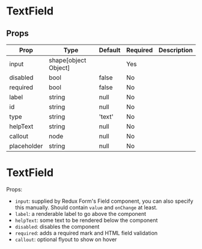 TextField
=========


Props
-----
Prop                  | Type     | Default                   | Required | Description
--------------------- | -------- | ------------------------- | -------- | -----------
input|shape[object Object]||Yes|
disabled|bool|false|No|
required|bool|false|No|
label|string|null|No|
id|string|null|No|
type|string|'text'|No|
helpText|string|null|No|
callout|node|null|No|
placeholder|string|null|No|

# TextField

Props:

* `input`: supplied by Redux Form's Field component, you can also specify this manually. Should contain `value` and `onChange` at least.
* `label`: a renderable label to go above the component
* `helpText`: some text to be rendered below the component
* `disabled`: disables the component
* `required`: adds a required mark and HTML field validation
* `callout`: optional flyout to show on hover
